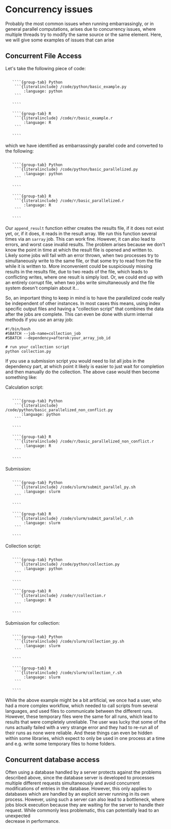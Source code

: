 # Concurrency issues

Probably the most common issues when running embarrassingly, or in general parallel computations, arises due to concurrency issues, where multiple threads try to modify the same source or the same element.
Here, we will give some examples of issues that can arise

## Concurrent File Access

Let's take the following piece of code:

`````{tabs}

   ````{group-tab} Python
    ```{literalinclude} /code/python/basic_example.py
        :language: python
    ```

   ````

   ````{group-tab} R
    ```{literalinclude} /code/r/basic_example.r
        :language: R
    ```

   ````

`````

which we have identified as embarrassingly parallel code and converted to the following:

`````{tabs}

   ````{group-tab} Python
    ```{literalinclude} /code/python/basic_parallelized.py
        :language: python
    ```

   ````

   ````{group-tab} R
    ```{literalinclude} /code/r/basic_parallelized.r
        :language: R
    ```

   ````

`````

Our `append_result` function either creates the results file, if it does not exist yet, or, if
it does, it reads in the result array. We run this function several times via an `sarray` job.
This can work fine. However, it can also lead to errors, and worst case invalid results.
The problem arises because we don't know the point in time at which the result file is opened
and written to. Likely some jobs will fail with an error thrown, when two processes try to
simultaneously write to the same file, or that some try to read from the file while it is
written to. More inconvenient could be suspiciously missing results in the results file, due to
two reads of the file, which leads to conflicting writes, where one result is simply lost.
Or, we could end up with an entirely corrupt file, when two jobs write simultaneously and the
file system doesn't complain about it...

So, an important thing to keep in mind is to have the parallelized code really be independent
of other instances. In most cases this means, using index specific output files and having a
"collection script" that combines the data after the jobs are complete. This can even be done with slurm internal methods if you use an array job:

```slurm
#!/bin/bash
#SBATCH --job-name=collection_job
#SBATCH --dependency=afterok:your_array_job_id

# run your collection script
python collection.py
```

If you use a submission script you would need to list all jobs in the dependency part, at which point it likely is easier to just wait for completion and then manually do the collection.
The above case would then become something like:

Calculation script:

`````{tabs}

   ````{group-tab} Python
    ```{literalinclude} /code/python/basic_parallelized_non_conflict.py
       :language: python
    ```

   ````

   ````{group-tab} R
    ```{literalinclude} /code/r/basic_parallelized_non_conflict.r
        :language: R
    ```

   ````

`````

Submission:

`````{tabs}

   ````{group-tab} Python
    ```{literalinclude} /code/slurm/submit_parallel_py.sh
        :language: slurm
    ```

   ````

   ````{group-tab} R
    ```{literalinclude} /code/slurm/submit_parallel_r.sh
        :language: slurm
    ```

   ````

`````

Collection script:

`````{tabs}

   ````{group-tab} Python
    ```{literalinclude} /code/python/collection.py
        :language: python
    ```

   ````

   ````{group-tab} R
    ```{literalinclude} /code/r/collection.r
        :language: R
    ```

   ````

`````

Submission for collection:

`````{tabs}

   ````{group-tab} Python
    ```{literalinclude} /code/slurm/collection_py.sh
        :language: slurm
    ```

   ````

   ````{group-tab} R
    ```{literalinclude} /code/slurm/collection_r.sh
        :language: slurm
    ```

   ````

`````

While the above example might be a bit artificial, we once had a user, who had a more complex
workflow, which needed to call scripts from several languages, and used files to communicate
between the different runs. However, these temporary files were the same for all runs, which
lead to results that were completely unreliable. The user was lucky that some of the runs
actually failed with a very strange error and they had to re-run all of their runs as
none were reliable. And these things can even be hidden within some libraries, which expect to
only be used in one process at a time and e.g. write some temporary files to home folders.

## Concurrent database access

Often using a database handled by a server protects against the problems described above, since the database
server is developed to processes multiple different requests simultaneously and avoid concurrent modifications
of entries in the database. However, this only applies to databases which are handled by an explicit server running
in its own process.
However, using such a server can also lead to a bottleneck, where jobs block execution because they are waiting for
the server to handle their request. While commonly less problematic, this can potentially lead to an unexpected  
decrease in performance.
